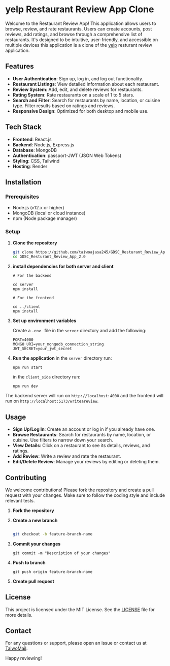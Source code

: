 # yelp Restaurant Review App Clone

Welcome to the Restaurant Review App! This application allows users to browse, review, and rate restaurants. Users can create accounts, post reviews, add ratings, and browse through a comprehensive list of restaurants. It's designed to be intuitive, user-friendly, and accessible on multiple devices this application is a clone of the [yelp](https://yelp.com/writeareview) resturant review application.

## Features

- **User Authentication**: Sign up, log in, and log out functionality.
- **Restaurant Listings**: View detailed information about each restaurant.
- **Review System**: Add, edit, and delete reviews for restaurants.
- **Rating System**: Rate restaurants on a scale of 1 to 5 stars.
- **Search and Filter**: Search for restaurants by name, location, or cuisine type. Filter results based on ratings and reviews.
- **Responsive Design**: Optimized for both desktop and mobile use.

## Tech Stack

- **Frontend**: React.js
- **Backend**: Node.js, Express.js
- **Database**: MongoDB
- **Authentication**: passport-JWT (JSON Web Tokens)
- **Styling**: CSS, Tailwind
- **Hosting**: Render

## Installation

### Prerequisites

- Node.js (v12.x or higher)
- MongoDB (local or cloud instance)
- npm (Node package manager)

### Setup

1. **Clone the repository**

   ```bash
   git clone https://github.com/taiwoajasa245/GDSC_Resturant_Review_App_2.0.git
   cd GDSC_Resturant_Review_App_2.0

   ```

2. **install dependencies for both server and client**

   ```
   # For the backend

   cd server
   npm install

   # For the frontend

   cd ../client
   npm install

   ```

3. **Set up environment variables**

   Create a `.env ` file in the `server` directory and add the following:

   ```
   PORT=4000
   MONGO_URI=your_mongodb_connection_string
   JWT_SECRET=your_jwt_secret

   ```

4. **Run the application**
   in the `server` directory run:

   ```
   npm run start

   ```

   in the `client_side` directory run:

   ```
   npm run dev

   ```

The backend server will run on `http://localhost:4000` and the frontend will run on `http://localhost:5173/writeareview`.

## Usage

- **Sign Up/Log In**: Create an account or log in if you already have one.
- **Browse Restaurants**: Search for restaurants by name, location, or cuisine. Use filters to narrow down your search.
- **View Details**: Click on a restaurant to see its details, reviews, and ratings.
- **Add Review**: Write a review and rate the restaurant.
- **Edit/Delete Review**: Manage your reviews by editing or deleting them.

## Contributing

We welcome contributions! Please fork the repository and create a pull request with your changes. Make sure to follow the coding style and include relevant tests.

1. **Fork the repository**

2. **Create a new branch**

   ```bash

   git checkout -b feature-branch-name

   ```

3. **Commit your changes**

   ```
   git commit -m "Description of your changes"

   ```

4. **Push to branch**

   ```
   git push origin feature-branch-name

   ```


5. **Create pull request**


## License

This project is licensed under the MIT License. See the [LICENSE](https://LICENSE) file for more details.

## Contact

For any questions or support, please open an issue or contact us at [TaiwoMail](https://ajasataiwo45@gmail.com).

Happy reviewing!

